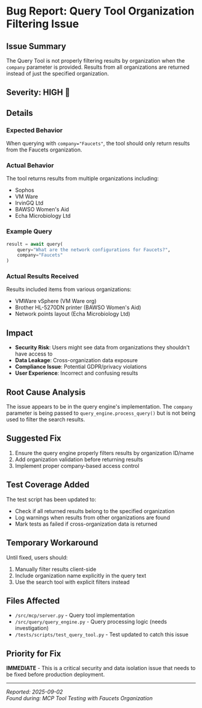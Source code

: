 # Bug Report: Query Tool Organization Filtering Issue

## Issue Summary
The Query Tool is not properly filtering results by organization when the `company` parameter is provided. Results from all organizations are returned instead of just the specified organization.

## Severity: **HIGH** 🔴

## Details

### Expected Behavior
When querying with `company="Faucets"`, the tool should only return results from the Faucets organization.

### Actual Behavior
The tool returns results from multiple organizations including:
- Sophos
- VM Ware
- IrvinGQ Ltd
- BAWSO Women's Aid
- Echa Microbiology Ltd

### Example Query
```python
result = await query(
    query="What are the network configurations for Faucets?",
    company="Faucets"
)
```

### Actual Results Received
Results included items from various organizations:
- VMWare vSphere (VM Ware org)
- Brother HL-5270DN printer (BAWSO Women's Aid)
- Network points layout (Echa Microbiology Ltd)

## Impact
- **Security Risk**: Users might see data from organizations they shouldn't have access to
- **Data Leakage**: Cross-organization data exposure
- **Compliance Issue**: Potential GDPR/privacy violations
- **User Experience**: Incorrect and confusing results

## Root Cause Analysis
The issue appears to be in the query engine's implementation. The `company` parameter is being passed to `query_engine.process_query()` but is not being used to filter the search results.

## Suggested Fix
1. Ensure the query engine properly filters results by organization ID/name
2. Add organization validation before returning results
3. Implement proper company-based access control

## Test Coverage Added
The test script has been updated to:
- Check if all returned results belong to the specified organization
- Log warnings when results from other organizations are found
- Mark tests as failed if cross-organization data is returned

## Temporary Workaround
Until fixed, users should:
1. Manually filter results client-side
2. Include organization name explicitly in the query text
3. Use the search tool with explicit filters instead

## Files Affected
- `/src/mcp/server.py` - Query tool implementation
- `/src/query/query_engine.py` - Query processing logic (needs investigation)
- `/tests/scripts/test_query_tool.py` - Test updated to catch this issue

## Priority for Fix
**IMMEDIATE** - This is a critical security and data isolation issue that needs to be fixed before production deployment.

---
*Reported: 2025-09-02*  
*Found during: MCP Tool Testing with Faucets Organization*
